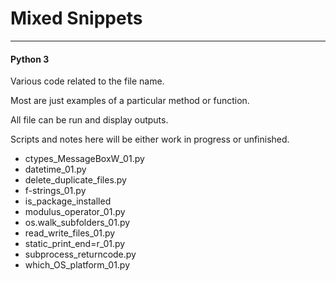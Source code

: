 # Mixed Snippets
---

#### Python 3


Various code related to the file name.

Most are just examples of a particular method or function.

All file can be run and display outputs.


Scripts and notes here will be either work in progress or unfinished.



* ctypes_MessageBoxW_01.py
* datetime_01.py
* delete_duplicate_files.py
* f-strings_01.py
* is_package_installed
* modulus_operator_01.py
* os.walk_subfolders_01.py
* read_write_files_01.py
* static_print_end=r_01.py
* subprocess_returncode.py
* which_OS_platform_01.py

